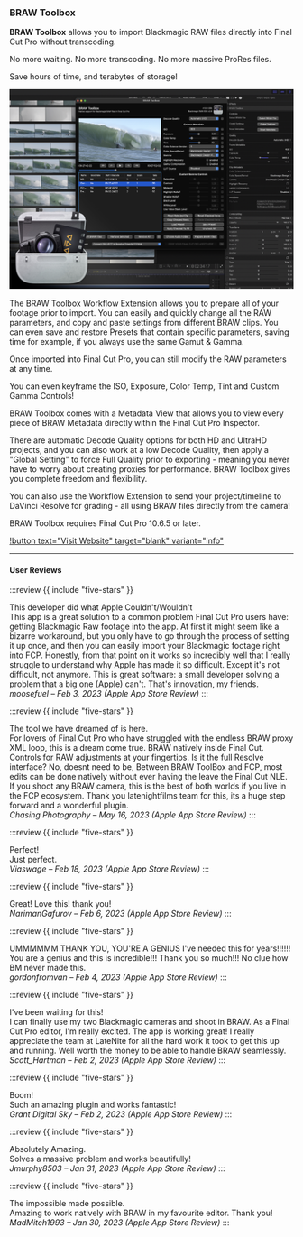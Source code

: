 ### BRAW Toolbox

**BRAW Toolbox** allows you to import Blackmagic RAW files directly into Final Cut Pro without transcoding.

No more waiting. No more transcoding. No more massive ProRes files.

Save hours of time, and terabytes of storage!

![](/static/braw-toolbox.jpg)

The BRAW Toolbox Workflow Extension allows you to prepare all of your footage prior to import. You can easily and quickly change all the RAW parameters, and copy and paste settings from different BRAW clips. You can even save and restore Presets that contain specific parameters, saving time for example, if you always use the same Gamut & Gamma.

Once imported into Final Cut Pro, you can still modify the RAW parameters at any time.

You can even keyframe the ISO, Exposure, Color Temp, Tint and Custom Gamma Controls!

BRAW Toolbox comes with a Metadata View that allows you to view every piece of BRAW Metadata directly within the Final Cut Pro Inspector.

There are automatic Decode Quality options for both HD and UltraHD projects, and you can also work at a low Decode Quality, then apply a "Global Setting" to force Full Quality prior to exporting - meaning you never have to worry about creating proxies for performance. BRAW Toolbox gives you complete freedom and flexibility.

You can also use the Workflow Extension to send your project/timeline to DaVinci Resolve for grading - all using BRAW files directly from the camera!

BRAW Toolbox requires Final Cut Pro 10.6.5 or later.

[!button text="Visit Website" target="blank" variant="info"](https://brawtoolbox.io)

---

#### User Reviews

:::review
{{ include "five-stars" }}

This developer did what Apple Couldn't/Wouldn't<br />
This app is a great solution to a common problem Final Cut Pro users have: getting Blackmagic Raw footage into the app. At first it might seem like a bizarre workaround, but you only have to go through the process of setting it up once, and then you can easily import your Blackmagic footage right into FCP. Honestly, from that point on it works so incredibly well that I really struggle to understand why Apple has made it so difficult. Except it's not difficult, not anymore. This is great software: a small developer solving a problem that a big one (Apple) can't. That's innovation, my friends.<br />
_moosefuel – Feb 3, 2023 (Apple App Store Review)_
:::

:::review
{{ include "five-stars" }}

The tool we have dreamed of is here.<br />
For lovers of Final Cut Pro who have struggled with the endless BRAW proxy XML loop, this is a dream come true. BRAW natively inside Final Cut. Controls for RAW adjustments at your fingertips. Is it the full Resolve interface? No, doesnt need to be, Between BRAW ToolBox and FCP, most edits can be done natively without ever having the leave the Final Cut NLE. If you shoot any BRAW camera, this is the best of both worlds if you live in the FCP ecosystem. Thank you latenightfilms team for this, its a huge step forward and a wonderful plugin.<br />
_Chasing Photography – May 16, 2023 (Apple App Store Review)_
:::

:::review
{{ include "five-stars" }}

Perfect!<br />
Just perfect.<br />
_Viaswage – Feb 18, 2023 (Apple App Store Review)_
:::

:::review
{{ include "five-stars" }}

Great!
Love this! thank you!<br />
_NarimanGafurov – Feb 6, 2023 (Apple App Store Review)_
:::

:::review
{{ include "five-stars" }}

UMMMMMM THANK YOU, YOU'RE A GENIUS
I've needed this for years!!!!!! You are a genius and this is incredible!!! Thank you so much!!! No clue how BM never made this.<br />
_gordonfromvan – Feb 4, 2023 (Apple App Store Review)_
:::

:::review
{{ include "five-stars" }}

I've been waiting for this!<br />
I can finally use my two Blackmagic cameras and shoot in BRAW. As a Final Cut Pro editor, I'm really excited. The app is working great! I really appreciate the team at LateNite for all the hard work it took to get this up and running. Well worth the money to be able to handle BRAW seamlessly.<br />
_Scott_Hartman – Feb 2, 2023 (Apple App Store Review)_
:::

:::review
{{ include "five-stars" }}

Boom!<br />
Such an amazing plugin and works fantastic!<br />
_Grant Digital Sky – Feb 2, 2023 (Apple App Store Review)_
:::

:::review
{{ include "five-stars" }}

Absolutely Amazing.<br />
Solves a massive problem and works beautifully!<br />
_Jmurphy8503 – Jan 31, 2023 (Apple App Store Review)_
:::

:::review
{{ include "five-stars" }}

The impossible made possible.<br />
Amazing to work natively with BRAW in my favourite editor. Thank you!<br />
_MadMitch1993 – Jan 30, 2023 (Apple App Store Review)_
:::